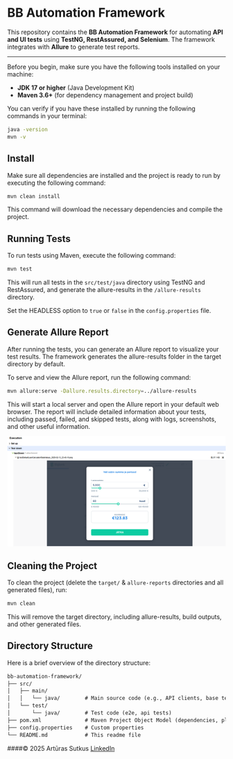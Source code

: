 # BB Automation Framework 

This repository contains the **BB Automation Framework** for automating **API and UI tests** using **TestNG, RestAssured, and Selenium**. The framework integrates with **Allure** to generate test reports.

---



Before you begin, make sure you have the following tools installed on your machine:

- **JDK 17 or higher** (Java Development Kit)
- **Maven 3.6+** (for dependency management and project build)

You can verify if you have these installed by running the following commands in your terminal:

```sh
java -version
mvn -v
```
## **Install**

Make sure all dependencies are installed and the project is ready to run by executing the following command:

```sh
mvn clean install
```

This command will download the necessary dependencies and compile the project.

## **Running Tests**

To run tests using Maven, execute the following command:
```sh
mvn test
```
This will run all tests in the `src/test/java` directory using TestNG and RestAssured, and generate the allure-results in the `/allure-results` directory.

Set the HEADLESS option to `true` or `false` in the `config.properties` file.
## **Generate Allure Report**

After running the tests, you can generate an Allure report to visualize your test results. The framework generates the allure-results folder in the target directory by default.

To serve and view the Allure report, run the following command:
```sh
mvn allure:serve -Dallure.results.directory=../allure-results
```
This will start a local server and open the Allure report in your default web browser. The report will include detailed information about your tests, including passed, failed, and skipped tests, along with logs, screenshots, and other useful information.

![Alt text](src/test/resources/image/allure_screenshots.png)

## **Cleaning the Project**

To clean the project (delete the `target/` & `allure-reports` directories and all generated files), run:
```sh
mvn clean
```
This will remove the target directory, including allure-results, build outputs, and other generated files.

## **Directory Structure**

Here is a brief overview of the directory structure:

```diff
bb-automation-framework/
├── src/
│   ├── main/
│   │   └── java/        # Main source code (e.g., API clients, base test classes)
│   └── test/
│       └── java/        # Test code (e2e, api tests)
├── pom.xml              # Maven Project Object Model (dependencies, plugins)
├── config.properties    # Custom properties
└── README.md            # This readme file
```
####© 2025 Artūras Sutkus [LinkedIn](https://www.linkedin.com/in/artūras-sutkus-22570379/)